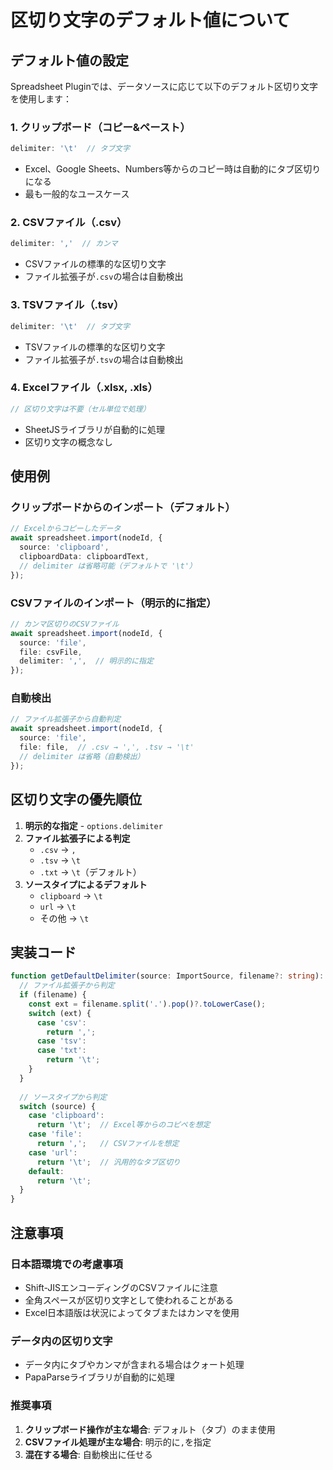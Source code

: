 # 区切り文字のデフォルト値について

## デフォルト値の設定

Spreadsheet Pluginでは、データソースに応じて以下のデフォルト区切り文字を使用します：

### 1. クリップボード（コピー&ペースト）
```typescript
delimiter: '\t'  // タブ文字
```
- Excel、Google Sheets、Numbers等からのコピー時は自動的にタブ区切りになる
- 最も一般的なユースケース

### 2. CSVファイル（.csv）
```typescript
delimiter: ','  // カンマ
```
- CSVファイルの標準的な区切り文字
- ファイル拡張子が`.csv`の場合は自動検出

### 3. TSVファイル（.tsv）
```typescript
delimiter: '\t'  // タブ文字
```
- TSVファイルの標準的な区切り文字
- ファイル拡張子が`.tsv`の場合は自動検出

### 4. Excelファイル（.xlsx, .xls）
```typescript
// 区切り文字は不要（セル単位で処理）
```
- SheetJSライブラリが自動的に処理
- 区切り文字の概念なし

## 使用例

### クリップボードからのインポート（デフォルト）
```typescript
// Excelからコピーしたデータ
await spreadsheet.import(nodeId, {
  source: 'clipboard',
  clipboardData: clipboardText,
  // delimiter は省略可能（デフォルトで '\t'）
});
```

### CSVファイルのインポート（明示的に指定）
```typescript
// カンマ区切りのCSVファイル
await spreadsheet.import(nodeId, {
  source: 'file',
  file: csvFile,
  delimiter: ',',  // 明示的に指定
});
```

### 自動検出
```typescript
// ファイル拡張子から自動判定
await spreadsheet.import(nodeId, {
  source: 'file',
  file: file,  // .csv → ',', .tsv → '\t'
  // delimiter は省略（自動検出）
});
```

## 区切り文字の優先順位

1. **明示的な指定** - `options.delimiter`
2. **ファイル拡張子による判定**
   - `.csv` → `,`
   - `.tsv` → `\t`
   - `.txt` → `\t`（デフォルト）
3. **ソースタイプによるデフォルト**
   - `clipboard` → `\t`
   - `url` → `\t`
   - その他 → `\t`

## 実装コード

```typescript
function getDefaultDelimiter(source: ImportSource, filename?: string): string {
  // ファイル拡張子から判定
  if (filename) {
    const ext = filename.split('.').pop()?.toLowerCase();
    switch (ext) {
      case 'csv':
        return ',';
      case 'tsv':
      case 'txt':
        return '\t';
    }
  }
  
  // ソースタイプから判定
  switch (source) {
    case 'clipboard':
      return '\t';  // Excel等からのコピペを想定
    case 'file':
      return ',';   // CSVファイルを想定
    case 'url':
      return '\t';  // 汎用的なタブ区切り
    default:
      return '\t';
  }
}
```

## 注意事項

### 日本語環境での考慮事項
- Shift-JISエンコーディングのCSVファイルに注意
- 全角スペースが区切り文字として使われることがある
- Excel日本語版は状況によってタブまたはカンマを使用

### データ内の区切り文字
- データ内にタブやカンマが含まれる場合はクォート処理
- PapaParseライブラリが自動的に処理

### 推奨事項
1. **クリップボード操作が主な場合**: デフォルト（タブ）のまま使用
2. **CSVファイル処理が主な場合**: 明示的に`,`を指定
3. **混在する場合**: 自動検出に任せる